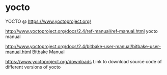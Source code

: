 # yocto
YOCTO @ https://www.yoctoproject.org/ 

http://www.yoctoproject.org/docs/2.4/ref-manual/ref-manual.html    yocto manual

http://www.yoctoproject.org/docs/2.4/bitbake-user-manual/bitbake-user-manual.html   Bitbake Manual 

https://www.yoctoproject.org/downloads   Link to download source code of different versions of yocto 
